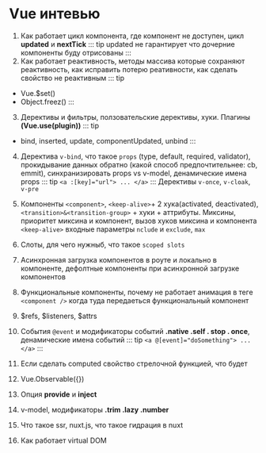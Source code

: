 # Vue интевью
1. Как работает цикл компонента, где компонент не доступен, цикл **updated** и **nextTick**
::: tip
updated не гарантирует что дочерние компоненты буду отрисованы
:::
2. Как работает реактивность, методы массива которые сохраняют реактивность, как исправить потерю реативности, как сделать свойство не реактивным
 ::: tip
 * Vue.$set()
 * Object.freez()
 :::
3. Дерективы и фильтры, ползовательские дерективы, хуки. Плагины **(Vue.use(plugin))**
::: tip
* bind, inserted, update, componentUpdated, unbind
:::
4. Деректива `v-bind`, что такое `props` (type, default, required, validator), прокидывание данных обратно (какой способ предпочтительнее: cb, emmit), синхранизировать props vs v-model, 
денамические имена props
::: tip
`<a :[key]="url"> ... </a>`
:::
Дерективы `v-once`, `v-cloak`, `v-pre`

5. Компоненты `<component>`, `<keep-alive>`+ 2 хука(activated, deactivated), `<transition>&<transition-group>` + хуки + аттрибуты. 
Миксины, приоритет миксина и компонент, вызов хуков миксина и компонента
`<keep-alive>` входные параметры `nclude` и `exclude`, `max`
6. Слоты, для чего нужныб, что такое `scoped slots`
7. Асинхронная  загрузка компонентов в роуте и локально в компоненте, дефолтные компоненты при асинхронной загрузке компонентов
8. Функциональные компоненты, почему не работает анимация в теге `<component />` когда туда передаеться функциональный компонент
9. $refs, $listeners, $attrs
10. События `@event` и модификаторы событий **.native .self . stop . once**, денамические имена событий
::: tip
 `<a @[event]="doSomething"> ... </a>`
:::
11. Если сделать computed свойство стрелочной функцией, что будет 
12. Vue.Observable({})
14. Опция **provide** и **inject**
15. v-model, модификаторы **.trim .lazy .number**
16. Что такое ssr, nuxt.js, что такое гидрация в nuxt
17. Как работает virtual DOM
